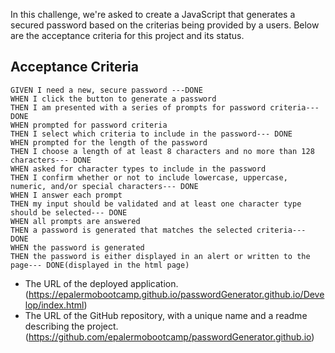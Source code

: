 In this challenge, we're asked to create a JavaScript that generates a secured password based on the criterias being provided by a users.
Below are the acceptance criteria for this project and its status.



## Acceptance Criteria

```
GIVEN I need a new, secure password ---DONE
WHEN I click the button to generate a password 
THEN I am presented with a series of prompts for password criteria--- DONE
WHEN prompted for password criteria
THEN I select which criteria to include in the password--- DONE
WHEN prompted for the length of the password
THEN I choose a length of at least 8 characters and no more than 128 characters--- DONE
WHEN asked for character types to include in the password
THEN I confirm whether or not to include lowercase, uppercase, numeric, and/or special characters--- DONE
WHEN I answer each prompt
THEN my input should be validated and at least one character type should be selected--- DONE
WHEN all prompts are answered
THEN a password is generated that matches the selected criteria--- DONE
WHEN the password is generated
THEN the password is either displayed in an alert or written to the page--- DONE(displayed in the html page)

```


* The URL of the deployed application. (https://epalermobootcamp.github.io/passwordGenerator.github.io/Develop/index.html)
* The URL of the GitHub repository, with a unique name and a readme describing the project. (https://github.com/epalermobootcamp/passwordGenerator.github.io)














